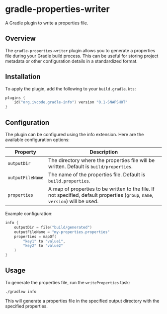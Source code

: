 # gradle-properties-writer

A Gradle plugin to write a properties file.

## Overview

The `gradle-properties-writer` plugin allows you to generate a properties file during your Gradle build process.
This can be useful for storing project metadata or other configuration details in a standardized format.

## Installation

To apply the plugin, add the following to your `build.gradle.kts`:

```kotlin
plugins {
    id("org.ivcode.gradle-info") version "0.1-SNAPSHOT"
}
```

## Configuration
The plugin can be configured using the info extension. Here are the available configuration options:  

| Property         | Description                                                                                                                     |
|------------------|---------------------------------------------------------------------------------------------------------------------------------|
| `outputDir`      | The directory where the properties file will be written. Default is `build/properties`.                                         |
| `outputFileName` | The name of the properties file. Default is `build.properties`.                                                                 |
| `properties`     | A map of properties to be written to the file. If not specified, default properties (`group`, `name`, `version`) will be used.  |

Example configuration:
```kotlin
info {
    outputDir = file("build/generated")
    outputFileName = "my-properties.properties"
    properties = mapOf(
        "key1" to "value1",
        "key2" to "value2"
    )
}
```

## Usage
To generate the properties file, run the `writeProperties` task:

```shell
./gradlew info
```
This will generate a properties file in the specified output directory with the specified properties.
